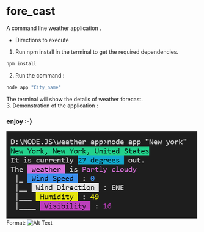 # fore_cast
A command line weather application .

* Directions to execute 
1. Run npm install in the terminal to get the required dependencies.
```bash
npm install
```
2. Run the command : 
```bash
node app "City_name"
```

The terminal will show the details of weather forecast.\
3. Demonstration of the application : 


### enjoy :-)

![GitHub Logo](/utils/demo.png)
Format: ![Alt Text](url)
